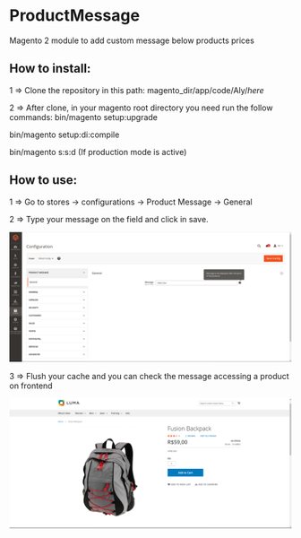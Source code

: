 # ProductMessage
Magento 2 module to add custom message below products prices

## How to install:

1 => Clone the repository in this path: magento_dir/app/code/Aly/*here*

2 => After clone, in your magento root directory you need run the follow commands:
  bin/magento setup:upgrade
  
  bin/magento setup:di:compile
  
  bin/magento s:s:d (If production mode is active)
  
## How to use:

1 => Go to stores -> configurations -> Product Message -> General

2 => Type your message on the field and click in save.

![Image of settings](https://github.com/reallyAly/ProductMessage/blob/main/images/admin.png)

3 => Flush your cache and you can check the message accessing a product on frontend

![Image of front](https://github.com/reallyAly/ProductMessage/blob/main/images/front.png)
